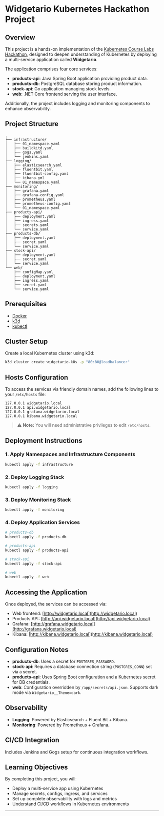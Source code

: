 # Widgetario Kubernetes Hackathon Project

## Overview

This project is a hands-on implementation of the [Kubernetes Course Labs Hackathon](https://kubernetes.courselabs.co/hackathon/), designed to deepen understanding of Kubernetes by deploying a multi-service application called **Widgetario**.

The application comprises four core services:

* **products-api**: Java Spring Boot application providing product data.
* **products-db**: PostgreSQL database storing product information.
* **stock-api**: Go application managing stock levels.
* **web**: .NET Core frontend serving the user interface.

Additionally, the project includes logging and monitoring components to enhance observability.

## Project Structure

```
.
├── infrastructure/
│   ├── 01_namespace.yaml
│   ├── buildkitd.yaml
│   ├── gogs.yaml
│   └── jenkins.yaml
├── logging/
│   ├── elasticsearch.yaml
│   ├── fluentbit.yaml
│   ├── fluentbit-config.yaml
│   ├── kibana.yml
│   └── 01_namespace.yaml
├── monitoring/
│   ├── grafana.yaml
│   ├── grafana-config.yaml
│   ├── prometheus.yaml
│   ├── prometheus-config.yaml
│   └── 01_namespace.yaml
├── products-api/
│   ├── deployment.yaml
│   ├── ingress.yaml
│   ├── secrets.yaml
│   └── service.yaml
├── products-db/
│   ├── deployment.yaml
│   ├── secret.yaml
│   └── service.yaml
├── stock-api/
│   ├── deployment.yaml
│   ├── secret.yaml
│   └── service.yaml
└── web/
    ├── configMap.yaml
    ├── deployment.yaml
    ├── ingress.yaml
    ├── secret.yaml
    └── service.yaml
```

## Prerequisites

* [Docker](https://www.docker.com/)
* [k3d](https://k3d.io/)
* [kubectl](https://kubernetes.io/docs/tasks/tools/)

## Cluster Setup

Create a local Kubernetes cluster using k3d:

```bash
k3d cluster create widgetario-k8s -p "80:80@loadbalancer"
```

## Hosts Configuration

To access the services via friendly domain names, add the following lines to your `/etc/hosts` file:

```
127.0.0.1 widgetario.local
127.0.0.1 api.widgetario.local
127.0.0.1 grafana.widgetario.local
127.0.0.1 kibana.widgetario.local
```

> ⚠️ **Note:** You will need administrative privileges to edit `/etc/hosts`.

## Deployment Instructions

### 1. Apply Namespaces and Infrastructure Components

```bash
kubectl apply -f infrastructure
```

### 2. Deploy Logging Stack

```bash
kubectl apply -f logging
```

### 3. Deploy Monitoring Stack

```bash
kubectl apply -f monitoring
```

### 4. Deploy Application Services

```bash
# products-db
kubectl apply -f products-db

# products-api
kubectl apply -f products-api

# stock-api
kubectl apply -f stock-api

# web
kubectl apply -f web
```

## Accessing the Application

Once deployed, the services can be accessed via:

* Web frontend: [http://widgetario.local](http://widgetario.local)
* Products API: [http://api.widgetario.local](http://api.widgetario.local)
* Grafana: [http://grafana.widgetario.local](http://grafana.widgetario.local)
* Kibana: [http://kibana.widgetario.local](http://kibana.widgetario.local)

## Configuration Notes

* **products-db**: Uses a secret for `POSTGRES_PASSWORD`.
* **stock-api**: Requires a database connection string (`POSTGRES_CONN`) set via a secret.
* **products-api**: Uses Spring Boot configuration and a Kubernetes secret for DB credentials.
* **web**: Configuration overridden by `/app/secrets/api.json`. Supports dark mode via `Widgetario__Theme=dark`.

## Observability

* **Logging**: Powered by Elasticsearch + Fluent Bit + Kibana.
* **Monitoring**: Powered by Prometheus + Grafana.

## CI/CD Integration

Includes Jenkins and Gogs setup for continuous integration workflows.

## Learning Objectives

By completing this project, you will:

* Deploy a multi-service app using Kubernetes
* Manage secrets, configs, ingress, and services
* Set up complete observability with logs and metrics
* Understand CI/CD workflows in Kubernetes environments

---
